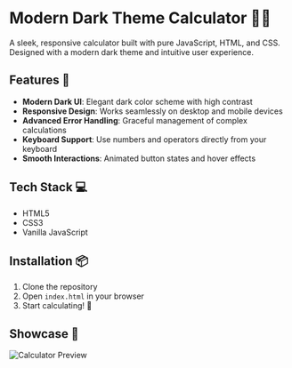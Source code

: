 # Modern Dark Theme Calculator 🧮✨

A sleek, responsive calculator built with pure JavaScript, HTML, and CSS. Designed with a modern dark theme and intuitive user experience.

## Features 🚀

- **Modern Dark UI**: Elegant dark color scheme with high contrast
- **Responsive Design**: Works seamlessly on desktop and mobile devices
- **Advanced Error Handling**: Graceful management of complex calculations
- **Keyboard Support**: Use numbers and operators directly from your keyboard
- **Smooth Interactions**: Animated button states and hover effects

## Tech Stack 💻

- HTML5
- CSS3
- Vanilla JavaScript

## Installation 📦

1. Clone the repository
2. Open `index.html` in your browser
3. Start calculating! 🔢

## Showcase 📸

![Calculator Preview](calculator-screenshot.png)



